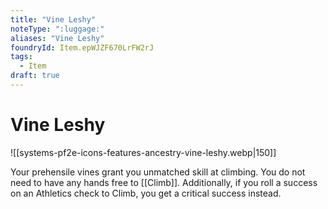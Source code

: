 ```yaml
---
title: "Vine Leshy"
noteType: ":luggage:"
aliases: "Vine Leshy"
foundryId: Item.epWJZF670LrFW2rJ
tags:
  - Item
draft: true
---
```


# Vine Leshy
![[systems-pf2e-icons-features-ancestry-vine-leshy.webp|150]]

Your prehensile vines grant you unmatched skill at climbing. You do not need to have any hands free to [[Climb]]. Additionally, if you roll a success on an Athletics check to Climb, you get a critical success instead.
